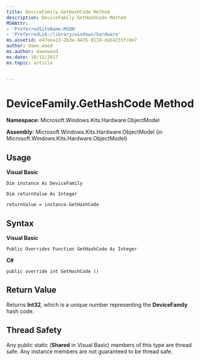 ```yaml
---
title: DeviceFamily.GetHashCode Method
description: DeviceFamily.GetHashCode Method
MSHAttr:
- 'PreferredSiteName:MSDN'
- 'PreferredLib:/library/windows/hardware'
ms.assetid: e47eea13-2b3e-4435-9118-da54231fc0e7
author: dawn.wood
ms.author: dawnwood
ms.date: 10/15/2017
ms.topic: article


---
```


# DeviceFamily.GetHashCode Method


**Namespace:** Microsoft.Windows.Kits.Hardware.ObjectModel

**Assembly:** Microsoft.Windows.Kits.Hardware.ObjectModel (in Microsoft.Windows.Kits.Hardware.ObjectModel)

## <span id="Usage"></span><span id="usage"></span><span id="USAGE"></span>Usage


**Visual Basic**

`Dim instance As DeviceFamily`

`Dim returnValue As Integer`

`returnValue = instance.GetHashCode`

## <span id="Syntax"></span><span id="syntax"></span><span id="SYNTAX"></span>Syntax


**Visual Basic**

`Public Overrides Function GetHashCode As Integer`

**C#**

`public override int GetHashCode ()`

## <span id="Return_Value"></span><span id="return_value"></span><span id="RETURN_VALUE"></span>Return Value


Returns **Int32**, which is a unique number representing the **DeviceFamily** hash code.

## <span id="Thread_Safety"></span><span id="thread_safety"></span><span id="THREAD_SAFETY"></span>Thread Safety


Any public static (**Shared** in Visual Basic) members of this type are thread safe. Any instance members are not guaranteed to be thread safe.

 

 






